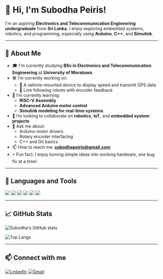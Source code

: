 # 👋 Hi, I'm Subodha Peiris!

I'm an aspiring **Electronics and Telecommunication Engineering undergraduate** from **Sri Lanka**. I enjoy exploring embedded systems, robotics, and programming, especially using **Arduino**, **C++**, and **Simulink**.

---

## 🚀 About Me

- 🎓 I'm currently studying **BSc in Electronics and Telecommunication Engineering** at **University of Moratuwa**
- 🛠️ I’m currently working on:
  - 🚗 A vehicle-mounted device to display speed and transmit GPS data
  - 🤖 Line following robots with encoder feedback
- 🌱 I’m currently learning:
  - **RISC-V Assembly**
  - **Advanced Arduino motor control**
  - **Simulink modeling for real-time systems**
- 👯 I’m looking to collaborate on **robotics**, **IoT**, and **embedded system projects**
- 💬 Ask me about:
  - Arduino motor drivers
  - Rotary encoder interfacing
  - C++ and Git basics
- 📫 How to reach me: **subodhapeiris@gmail.com**
- ⚡ Fun fact: I enjoy turning simple ideas into working hardware, one bug fix at a time!

---

## 🧰 Languages and Tools

<p>
  <img src="https://img.shields.io/badge/C++-00599C?style=for-the-badge&logo=cplusplus&logoColor=white" />
  <img src="https://img.shields.io/badge/Arduino-00979D?style=for-the-badge&logo=arduino&logoColor=white" />
  <img src="https://img.shields.io/badge/Python-3776AB?style=for-the-badge&logo=python&logoColor=white" />
  <img src="https://img.shields.io/badge/Git-F05032?style=for-the-badge&logo=git&logoColor=white" />
  <img src="https://img.shields.io/badge/Simulink-FF6F00?style=for-the-badge&logo=mathworks&logoColor=white" />
  <img src="https://img.shields.io/badge/VSCode-007ACC?style=for-the-badge&logo=visual%20studio%20code&logoColor=white" />
</p>

---

## 📈 GitHub Stats

![Subodha's GitHub stats](https://github-readme-stats.vercel.app/api?username=Subodha-cmd&show_icons=true&theme=radical)

![Top Langs](https://github-readme-stats.vercel.app/api/top-langs/?username=Subodha-cmd&layout=compact&theme=radical)

---

## 📫 Connect with me

[![LinkedIn](https://img.shields.io/badge/LinkedIn-blue?style=flat-square&logo=linkedin)](https://linkedin.com/in/yourusername)
[![Gmail](https://img.shields.io/badge/Gmail-D14836?style=flat-square&logo=gmail&logoColor=white)](mailto:subodhapeiris@gmail.com)
